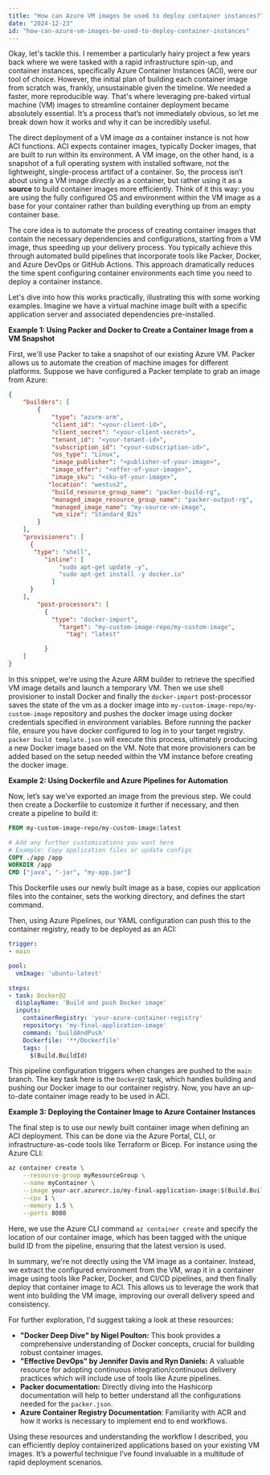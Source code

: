 ```yaml
---
title: "How can Azure VM images be used to deploy container instances?"
date: "2024-12-23"
id: "how-can-azure-vm-images-be-used-to-deploy-container-instances"
---
```


Okay, let's tackle this. I remember a particularly hairy project a few years back where we were tasked with a rapid infrastructure spin-up, and container instances, specifically Azure Container Instances (ACI), were our tool of choice. However, the initial plan of building each container image from scratch was, frankly, unsustainable given the timeline. We needed a faster, more reproducible way. That's where leveraging pre-baked virtual machine (VM) images to streamline container deployment became absolutely essential. It’s a process that’s not immediately obvious, so let me break down how it works and why it can be incredibly useful.

The direct deployment of a VM image *as* a container instance is not how ACI functions. ACI expects container images, typically Docker images, that are built to run within its environment. A VM image, on the other hand, is a snapshot of a full operating system with installed software, not the lightweight, single-process artifact of a container. So, the process isn’t about using a VM image *directly* as a container, but rather using it as a **source** to build container images more efficiently. Think of it this way: you are using the fully configured OS and environment within the VM image as a base for your container rather than building everything up from an empty container base.

The core idea is to automate the process of creating container images that contain the necessary dependencies and configurations, starting from a VM image, thus speeding up your delivery process. You typically achieve this through automated build pipelines that incorporate tools like Packer, Docker, and Azure DevOps or GitHub Actions. This approach dramatically reduces the time spent configuring container environments each time you need to deploy a container instance.

Let's dive into how this works practically, illustrating this with some working examples. Imagine we have a virtual machine image built with a specific application server and associated dependencies pre-installed.

**Example 1: Using Packer and Docker to Create a Container Image from a VM Snapshot**

First, we'll use Packer to take a snapshot of our existing Azure VM. Packer allows us to automate the creation of machine images for different platforms. Suppose we have configured a Packer template to grab an image from Azure:

```json
{
    "builders": [
        {
            "type": "azure-arm",
            "client_id": "<your-client-id>",
            "client_secret": "<your-client-secret>",
            "tenant_id": "<your-tenant-id>",
            "subscription_id": "<your-subscription-id>",
            "os_type": "Linux",
            "image_publisher": "<publisher-of-your-image>",
            "image_offer": "<offer-of-your-image>",
            "image_sku": "<sku-of-your-image>",
           "location": "westus2",
            "build_resource_group_name": "packer-build-rg",
            "managed_image_resource_group_name": "packer-output-rg",
            "managed_image_name": "my-source-vm-image",
            "vm_size": "Standard_B2s"
        }
    ],
    "provisioners": [
      {
       "type": "shell",
          "inline": [
              "sudo apt-get update -y",
              "sudo apt-get install -y docker.io"
            ]
      }
    ],
        "post-processors": [
          {
            "type": "docker-import",
              "target": "my-custom-image-repo/my-custom-image",
                "tag": "latest"

          }
    ]
}
```

In this snippet, we're using the Azure ARM builder to retrieve the specified VM image details and launch a temporary VM. Then we use shell provisioner to install Docker and finally the `docker-import` post-processor saves the state of the vm as a docker image into `my-custom-image-repo/my-custom-image` repository and pushes the docker image using docker credentials specified in environment variables. Before running the packer file, ensure you have docker configured to log in to your target registry. `packer build template.json` will execute this process, ultimately producing a new Docker image based on the VM. Note that more provisioners can be added based on the setup needed within the VM instance before creating the docker image.

**Example 2: Using Dockerfile and Azure Pipelines for Automation**

Now, let’s say we’ve exported an image from the previous step. We could then create a Dockerfile to customize it further if necessary, and then create a pipeline to build it:

```dockerfile
FROM my-custom-image-repo/my-custom-image:latest

# Add any further customizations you want here
# Example: Copy application files or update configs
COPY ./app /app
WORKDIR /app
CMD ["java", "-jar", "my-app.jar"]
```

This Dockerfile uses our newly built image as a base, copies our application files into the container, sets the working directory, and defines the start command.

Then, using Azure Pipelines, our YAML configuration can push this to the container registry, ready to be deployed as an ACI:

```yaml
trigger:
- main

pool:
  vmImage: 'ubuntu-latest'

steps:
- task: Docker@2
  displayName: 'Build and push Docker image'
  inputs:
    containerRegistry: 'your-azure-container-registry'
    repository: 'my-final-application-image'
    command: 'buildAndPush'
    Dockerfile: '**/Dockerfile'
    tags: |
      $(Build.BuildId)
```
This pipeline configuration triggers when changes are pushed to the `main` branch. The key task here is the `Docker@2` task, which handles building and pushing our Docker image to our container registry. Now, you have an up-to-date container image ready to be used in ACI.

**Example 3: Deploying the Container Image to Azure Container Instances**

The final step is to use our newly built container image when defining an ACI deployment. This can be done via the Azure Portal, CLI, or infrastructure-as-code tools like Terraform or Bicep. For instance using the Azure CLI:

```bash
az container create \
    --resource-group myResourceGroup \
    --name myContainer \
    --image your-acr.azurecr.io/my-final-application-image:$(Build.BuildId) \
    --cpu 1 \
    --memory 1.5 \
    --ports 8080
```

Here, we use the Azure CLI command `az container create` and specify the location of our container image, which has been tagged with the unique build ID from the pipeline, ensuring that the latest version is used.

In summary, we're not directly using the VM image as a container. Instead, we extract the configured environment from the VM, wrap it in a container image using tools like Packer, Docker, and CI/CD pipelines, and then finally deploy that container image to ACI. This allows us to leverage the work that went into building the VM image, improving our overall delivery speed and consistency.

For further exploration, I'd suggest taking a look at these resources:

* **"Docker Deep Dive" by Nigel Poulton:** This book provides a comprehensive understanding of Docker concepts, crucial for building robust container images.
* **"Effective DevOps" by Jennifer Davis and Ryn Daniels:** A valuable resource for adopting continuous integration/continuous delivery practices which will include use of tools like Azure pipelines.
* **Packer documentation:** Directly diving into the Hashicorp documentation will help to better understand all the configurations needed for the `packer.json`.
* **Azure Container Registry Documentation**: Familiarity with ACR and how it works is necessary to implement end to end workflows.

Using these resources and understanding the workflow I described, you can efficiently deploy containerized applications based on your existing VM images. It’s a powerful technique I’ve found invaluable in a multitude of rapid deployment scenarios.
